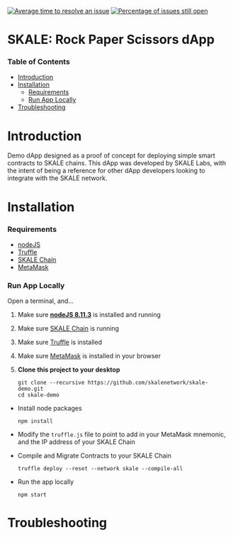 

[![Average time to resolve an issue](http://isitmaintained.com/badge/resolution/skalenetwork/skale-demo.svg)](http://isitmaintained.com/project/skalenetwork/skale-demo "Average time to resolve an issue")
[![Percentage of issues still open](http://isitmaintained.com/badge/open/skalenetwork/skale-demo.svg)](http://isitmaintained.com/project/skalenetwork/skale-demo "Percentage of issues still open")

# SKALE: Rock Paper Scissors dApp
### Table of Contents

<!-- MarkdownTOC -->

- [Introduction](#introduction)
- [Installation](#installation)
    - [Requirements](#requirements)
    - [Run App Locally](#run)
- [Troubleshooting](#troubleshooting)

<!-- /MarkdownTOC -->

<a name="introduction"></a>
# Introduction

Demo dApp designed as a proof of concept for deploying simple smart contracts to SKALE chains. This dApp was developed by SKALE Labs, with the intent of being a reference for other dApp developers looking to integrate with the SKALE network.

<a name="installation"></a>
# Installation

<a name="requirements"></a>
### Requirements

+ [nodeJS](https://nodejs.org/en/download/)
+ [Truffle](https://truffleframework.com/)
+ [SKALE Chain](https://discord.gg/vvUtWJB)
+ [MetaMask](https://metamask.io/)

<a name="run"></a>
### Run App Locally

Open a terminal, and...

1. Make sure **[nodeJS 8.11.3](https://nodejs.org/en/download/ "nodeJS 8.11.3")** is installed and running
2. Make sure [SKALE Chain](https://discord.gg/vvUtWJB) is running
3. Make sure [Truffle](https://truffleframework.com/) is installed 
4. Make sure [MetaMask](https://metamask.io/) is installed in your browser
5. **Clone this project to your desktop**
 
    ``` 
    git clone --recursive https://github.com/skalenetwork/skale-demo.git
    cd skale-demo
    ```
    
+ Install node packages

    ```
    npm install
    ```  
    
+ Modify the `truffle.js` file to point to add in your MetaMask mnemonic, and the IP address of your SKALE Chain


+ Compile and Migrate Contracts to your SKALE Chain

    ```
    truffle deploy --reset --network skale --compile-all
    ```   
    
+ Run the app locally

    ```
    npm start
    ```
    

<a name="troubleshooting"></a>
# Troubleshooting



